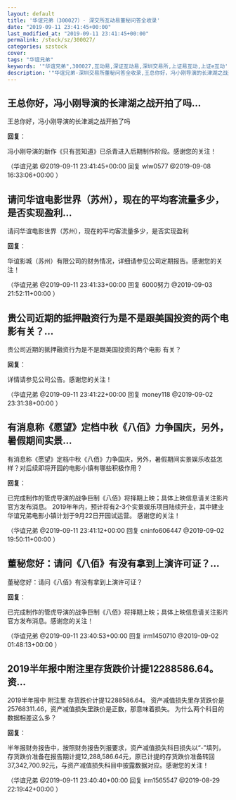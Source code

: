 ```yaml
---
layout: default
title: '华谊兄弟（300027）- 深交所互动易董秘问答全收录'
date: "2019-09-11 23:41:45+00:00"
last_modified_at: "2019-09-11 23:41:45+00:00"
permalink: /stock/sz/300027/
categories: szstock
cover: 
tags: "华谊兄弟"
keywords: '"华谊兄弟",300027,互动易,深证互动易,深圳交易所,上证易互动,上证e互动'
description: '"华谊兄弟-深圳交易所董秘问答全收录,王总你好，冯小刚导演的长津湖之战开拍了吗"'
---
```


## 王总你好，冯小刚导演的长津湖之战开拍了吗...

王总你好，冯小刚导演的长津湖之战开拍了吗

**回复**：

冯小刚导演的新作《只有芸知道》已杀青进入后期制作阶段。感谢您的关注！ 

（华谊兄弟  @2019-09-11 23:41:45+00:00 回复 wlw0577  @2019-09-08 16:33:06+00:00 ）

## 请问华谊电影世界（苏州），现在的平均客流量多少，是否实现盈利...

请问华谊电影世界（苏州），现在的平均客流量多少，是否实现盈利

**回复**：

华谊影城（苏州）有限公司的财务情况，详细请参见公司定期报告。感谢您的关注！ 

（华谊兄弟  @2019-09-11 23:41:33+00:00 回复 6000努力  @2019-09-03 21:52:11+00:00 ）

## 贵公司近期的抵押融资行为是不是跟美国投资的两个电影有关？...

贵公司近期的抵押融资行为是不是跟美国投资的两个电影 有关？

**回复**：

详情请参见公司公告。感谢您的关注！ 

（华谊兄弟  @2019-09-11 23:41:22+00:00 回复 money118  @2019-09-02 23:31:38+00:00 ）

## 有消息称《愿望》定档中秋《八佰》力争国庆，另外，暑假期间实景...

有消息称《愿望》定档中秋《八佰》力争国庆，另外，暑假期间实景娱乐收益怎样？对后续即将开园的电影小镇有哪些积极作用？

**回复**：

已完成制作的管虎导演的战争巨制《八佰》将择期上映；具体上映信息请关注影片官方发布消息。
2019年年内，预计将有2-3个实景娱乐项目陆续开业，其中建业华谊兄弟电影小镇计划于9月22日开园试运营。
感谢您的关注！ 

（华谊兄弟  @2019-09-11 23:41:12+00:00 回复 cninfo606447  @2019-09-02 19:50:11+00:00 ）

## 董秘您好：请问《八佰》有没有拿到上演许可证？...

董秘您好：请问《八佰》有没有拿到上演许可证？

**回复**：

已完成制作的管虎导演的战争巨制《八佰》将择期上映；具体上映信息请关注影片官方发布消息。感谢您的关注！ 

（华谊兄弟  @2019-09-11 23:40:53+00:00 回复 irm1450710  @2019-09-02 01:48:13+00:00 ）

## 2019半年报中附注里存货跌价计提12288586.64。资...

2019半年报中 附注里 存货跌价计提12288586.64。 资产减值损失里存货跌价是25768311.46，资产减值损失里跌价是正数，那意味着损失。 为什么两个科目的数据相差这么多？

**回复**：

半年报财务报告中，按照财务报告列报要求，资产减值损失科目损失以“-”填列，存货跌价准备在报告期计提12,288,586.64元，原已计提的存货跌价准备转回37,342,700.92元，与资产减值损失科目中披露数据对应。感谢您的关注！ 

（华谊兄弟  @2019-09-11 23:40:40+00:00 回复 irm1565547  @2019-08-29 22:19:42+00:00 ）

